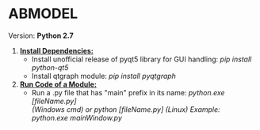 # ABMODEL
Version: **Python 2.7**
1. <ins>**Install Dependencies:**</ins>
    <ul>
      <li>
          Install unofficial release of pyqt5 library for GUI handling: <i>pip install python-qt5</i>
      </li>
      <li>
          Install qtgraph module: <i>pip install pyqtgraph</i>
      </li>
    </ul>
2. <ins>**Run Code of a Module:**</ins>
    <ul>
        <li>
            Run a .py file that has "main" prefix in its name: <i>python.exe [fileName.py]</li>(Windows cmd) or 
            <i>python [fileName.py] (Linux)</i>
            Example: <i> python.exe mainWindow.py</i>
        </li>
    </ul>
    
